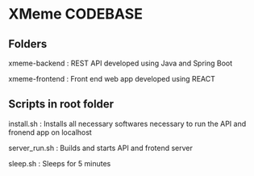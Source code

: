 # XMeme CODEBASE

## Folders
xmeme-backend : REST API developed using Java and Spring Boot

xmeme-frontend : Front end web app developed using REACT


## Scripts in root folder  
install.sh : Installs all necessary softwares necessary to run the API and fronend app on localhost

server_run.sh : Builds and starts API and frotend server

sleep.sh : Sleeps for 5 minutes